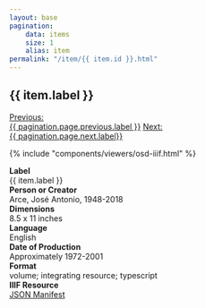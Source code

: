 ```yaml
---
layout: base
pagination:
    data: items
    size: 1
    alias: item
permalink: "/item/{{ item.id }}.html"
---
```


<article id="item-content-area" class="container mx-auto px-6 py-20 max-w-3xl prose lg:prose-lg">
  <h1>{{ item.label }}</h1>
  <div class="flex mb-10 w-full justify-between">
    <a href="{{ pagination.href.previous | url }}" class="link basis-1/3 text-xs">Previous:<br>{{ pagination.page.previous.label }}</a>
    <a href="{{ pagination.href.next | url }}" class="link basis-1/3 text-xs text-right">Next:<br>{{ pagination.page.next.label}}</a>
  </div>

  {% include "components/viewers/osd-iiif.html" %}

  <div class="flex flex-wrap mt-10">
    <div class="basis-1/3 py-2"><b>Label</b></div>
    <div class="basis-2/3 py-2">{{ item.label }}</div>
    <div class="basis-1/3 py-2"><b>Person or Creator</b></div>
    <div class="basis-2/3 py-2">Arce, José Antonio, 1948-2018</div>
    <div class="basis-1/3 py-2"><b>Dimensions</b></div>
    <div class="basis-2/3 py-2">8.5 x 11 inches</div>
    <div class="basis-1/3 py-2"><b>Language</b></div>
    <div class="basis-2/3 py-2">English</div>
    <div class="basis-1/3 py-2"><b>Date of Production</b></div>
    <div class="basis-2/3 py-2">Approximately 1972-2001</div>
    <div class="basis-1/3 py-2"><b>Format</b></div>
    <div class="basis-2/3 py-2">
      <a class="link link-primary">volume</a>;
      <a class="link link-primary">integrating resource</a>;
      <a class="link link-primary">typescript</a>
    </div>
    <div class="basis-1/3 py-2"><b>IIIF Resource</b></div>
    <div class="basis-2/3 py-2">
      <a class="link" href="{{ item.manifest_url }}" target="_none">JSON Manifest</a>
    </div>
  </div>
</article>
